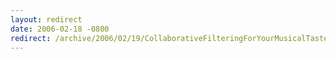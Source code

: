 ```yaml
---
layout: redirect
date: 2006-02-18 -0800
redirect: /archive/2006/02/19/CollaborativeFilteringForYourMusicalTastesThatWorks.aspx/
---
```

